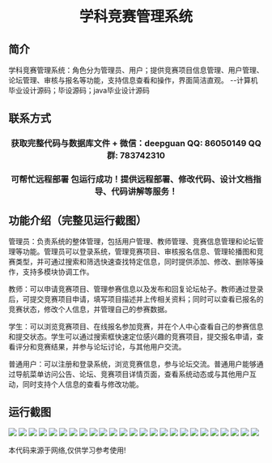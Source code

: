 <p><h1 align="center">学科竞赛管理系统</h1></p>

## 简介
学科竞赛管理系统：角色分为管理员、用户；提供竞赛项目信息管理、用户管理、论坛管理、审核与报名等功能，支持信息查看和操作，界面简洁直观。    --计算机毕业设计源码；毕设源码；java毕业设计源码


## 联系方式
<p><h3 align="center">获取完整代码与数据库文件 + 微信：deepguan QQ: 86050149 QQ群: 783742310</h3></p>
<p><h3 align="center">可帮忙远程部署 包运行成功！提供远程部署、修改代码、设计文档指导、代码讲解等服务！</h3></p>

## 功能介绍（完整见运行截图）
管理员：负责系统的整体管理，包括用户管理、教师管理、竞赛信息管理和论坛管理等功能。管理员可以登录系统，管理竞赛项目、审核报名信息、管理轮播图和竞赛类型，并可通过搜索和筛选快速查找特定信息，同时提供添加、修改、删除等操作，支持多模块协调工作。

教师：可以申请竞赛项目、管理参赛信息以及发布和回复论坛帖子。教师通过登录后，可提交竞赛项目申请，填写项目描述并上传相关资料；同时可以查看已报名的竞赛状态，修改个人信息，并管理自己的参赛数据。

学生：可以浏览竞赛项目、在线报名参加竞赛，并在个人中心查看自己的参赛信息和提交状态。学生可以通过搜索框快速定位感兴趣的竞赛项目，提交报名申请，查看评分和竞赛结果，并参与论坛讨论，与其他用户交流。

普通用户：可以注册和登录系统，浏览竞赛信息，参与论坛交流。普通用户能够通过导航菜单访问公告、论坛、竞赛项目详情页面，查看系统动态或与其他用户互动，同时支持个人信息的查看与修改功能。


## 运行截图
![](https://bs-1329754181.cos.ap-shanghai.myqcloud.com/ssm/SubjectCompetitionManagementSystem/img/001.jpg)
![](https://bs-1329754181.cos.ap-shanghai.myqcloud.com/ssm/SubjectCompetitionManagementSystem/img/002.jpg)
![](https://bs-1329754181.cos.ap-shanghai.myqcloud.com/ssm/SubjectCompetitionManagementSystem/img/003.jpg)
![](https://bs-1329754181.cos.ap-shanghai.myqcloud.com/ssm/SubjectCompetitionManagementSystem/img/004.jpg)
![](https://bs-1329754181.cos.ap-shanghai.myqcloud.com/ssm/SubjectCompetitionManagementSystem/img/005.jpg)
![](https://bs-1329754181.cos.ap-shanghai.myqcloud.com/ssm/SubjectCompetitionManagementSystem/img/006.jpg)
![](https://bs-1329754181.cos.ap-shanghai.myqcloud.com/ssm/SubjectCompetitionManagementSystem/img/007.jpg)
![](https://bs-1329754181.cos.ap-shanghai.myqcloud.com/ssm/SubjectCompetitionManagementSystem/img/008.jpg)
![](https://bs-1329754181.cos.ap-shanghai.myqcloud.com/ssm/SubjectCompetitionManagementSystem/img/009.jpg)
![](https://bs-1329754181.cos.ap-shanghai.myqcloud.com/ssm/SubjectCompetitionManagementSystem/img/010.jpg)
![](https://bs-1329754181.cos.ap-shanghai.myqcloud.com/ssm/SubjectCompetitionManagementSystem/img/011.jpg)
![](https://bs-1329754181.cos.ap-shanghai.myqcloud.com/ssm/SubjectCompetitionManagementSystem/img/012.jpg)
![](https://bs-1329754181.cos.ap-shanghai.myqcloud.com/ssm/SubjectCompetitionManagementSystem/img/013.jpg)
![](https://bs-1329754181.cos.ap-shanghai.myqcloud.com/ssm/SubjectCompetitionManagementSystem/img/014.jpg)
![](https://bs-1329754181.cos.ap-shanghai.myqcloud.com/ssm/SubjectCompetitionManagementSystem/img/015.jpg)
![](https://bs-1329754181.cos.ap-shanghai.myqcloud.com/ssm/SubjectCompetitionManagementSystem/img/016.jpg)
![](https://bs-1329754181.cos.ap-shanghai.myqcloud.com/ssm/SubjectCompetitionManagementSystem/img/017.jpg)
![](https://bs-1329754181.cos.ap-shanghai.myqcloud.com/ssm/SubjectCompetitionManagementSystem/img/018.jpg)
![](https://bs-1329754181.cos.ap-shanghai.myqcloud.com/ssm/SubjectCompetitionManagementSystem/img/019.jpg)
![](https://bs-1329754181.cos.ap-shanghai.myqcloud.com/ssm/SubjectCompetitionManagementSystem/img/020.jpg)
![](https://bs-1329754181.cos.ap-shanghai.myqcloud.com/ssm/SubjectCompetitionManagementSystem/img/021.jpg)
![](https://bs-1329754181.cos.ap-shanghai.myqcloud.com/ssm/SubjectCompetitionManagementSystem/img/022.jpg)
![](https://bs-1329754181.cos.ap-shanghai.myqcloud.com/ssm/SubjectCompetitionManagementSystem/img/023.jpg)
![](https://bs-1329754181.cos.ap-shanghai.myqcloud.com/ssm/SubjectCompetitionManagementSystem/img/024.jpg)
![](https://bs-1329754181.cos.ap-shanghai.myqcloud.com/ssm/SubjectCompetitionManagementSystem/img/025.jpg)

<p>本代码来源于网络,仅供学习参考使用!</p>
